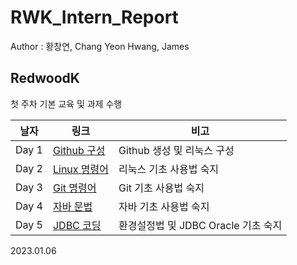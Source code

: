 # RWK_Intern_Report


Author : 황창연, Chang Yeon Hwang, James

RedwoodK
---

첫 주차 기본 교육 및 과제 수행

날자|링크|비고
---|---|---
Day 1|[Github 구성](https://github.com/ChangYeonHwang/RWK_Intern_Report/blob/main/day1-github%EA%B5%AC%EC%84%B1.md)|Github 생성 및 리눅스 구성
Day 2|[Linux 명령어](https://github.com/ChangYeonHwang/RWK_Intern_Report/blob/main/day2-linux%EB%AA%85%EB%A0%B9%EC%96%B4.md)|리눅스 기초 사용법 숙지
Day 3|[Git 명령어](https://github.com/ChangYeonHwang/RWK_Intern_Report/blob/main/day3-git%EB%AA%85%EB%A0%B9%EC%96%B4.md)|Git 기초 사용법 숙지
Day 4|[자바 문법](https://github.com/ChangYeonHwang/RWK_Intern_Report/blob/main/day4-java%EB%AC%B8%EB%B2%95.md)|자바 기초 사용법 숙지 
Day 5|[JDBC 코딩](https://github.com/ChangYeonHwang/RWK_Intern_Report/blob/main/day5-jdbc%EC%BD%94%EB%94%A9.md)|환경설정법 및 JDBC Oracle 기초 숙지


2023.01.06
